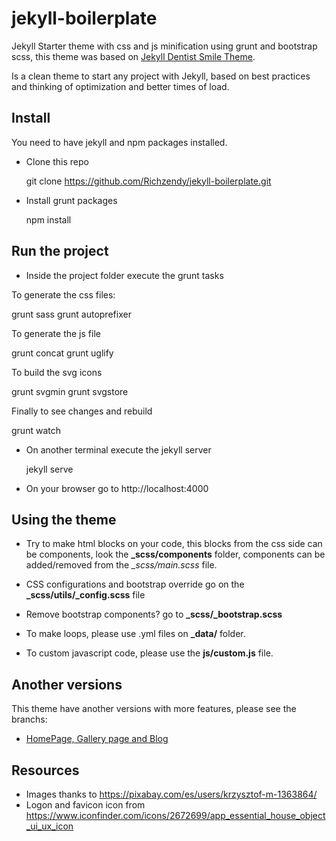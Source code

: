 # jekyll-boilerplate #
Jekyll Starter theme with css and js minification using grunt and bootstrap scss, this theme was based on [Jekyll Dentist Smile Theme](https://github.com/obaez/dentistsmile).

Is a clean theme to start any project with Jekyll, based on best practices and thinking of optimization and better times of load.

## Install ##

You need to have jekyll and npm packages installed.

* Clone this repo
 
   git clone https://github.com/Richzendy/jekyll-boilerplate.git
   
* Install grunt packages
 
   npm install
   
## Run the project ##

* Inside the project folder execute the grunt tasks

To generate the css files:

  grunt sass
  grunt autoprefixer
  
To generate the js file

  grunt concat
  grunt uglify
  
To build the svg icons

  grunt svgmin
  grunt svgstore
  
Finally to see changes and rebuild

  grunt watch
  
* On another terminal execute the jekyll server

  jekyll serve
  
* On your browser go to http://localhost:4000

## Using the theme ##

* Try to make html blocks on your code, this blocks from the css side can be components, look the **_scss/components** folder, components can be added/removed from the *_scss/main.scss* file.

* CSS configurations and bootstrap override go on the **_scss/utils/_config.scss** file

* Remove bootstrap components? go to **_scss/_bootstrap.scss**

* To make loops, please use .yml files on **_data/** folder.

* To custom javascript code, please use the **js/custom.js** file.


## Another versions ##

This theme have another versions with more features, please see the branchs:

* [HomePage, Gallery page and Blog](https://github.com/Richzendy/jekyll-boilerplate/tree/page-gallery-blog) 

## Resources ##

* Images thanks to https://pixabay.com/es/users/krzysztof-m-1363864/
* Logon and favicon icon from https://www.iconfinder.com/icons/2672699/app_essential_house_object_ui_ux_icon
